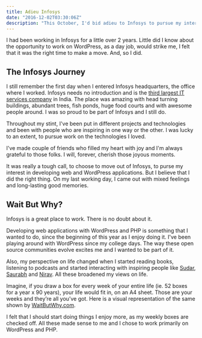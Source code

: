 ```yaml
---
title: Adieu Infosys
date: "2016-12-02T03:30:06Z"
description: "This October, I'd bid adieu to Infosys to pursue my interest in developing applications with WordPress."
---
```


I had been working in Infosys for a little over 2 years. Little did I know about the opportunity to work on WordPress, as a day job, would strike me, I felt that it was the right time to make a move. And, so I did.

## The Infosys Journey

I still remember the first day when I entered Infosys headquarters, the office where I worked. 
Infosys needs no introduction and is the [third largest IT services company](https://en.wikipedia.org/wiki/Infosys) in India. The place was amazing with head turning buildings, abundant trees, fish ponds, huge food courts and with awesome people around. I was so proud to be part of Infosys and I still do.

Throughout my stint, I've been put in different projects and technologies and been with people who are inspiring in one way or the other. I was lucky to an extent, to pursue work on the technologies I loved.

I've made couple of friends who filled my heart with joy and I'm always grateful to those folks. I will, forever, cherish those joyous moments.

It was really a tough call, to choose to move out of Infosys, to purse my interest in developing web and WordPress applications. But I believe that I did the right thing. On my last working day, I came out with mixed feelings and long-lasting good memories.

## Wait But Why?

Infosys is a great place to work. There is no doubt about it.

Developing web applications with WordPress and PHP is something that I wanted to do, since the beginning of this year as I enjoy doing it. I've been playing around with WordPress since my college days. The way these open source communities evolve excites me and I wanted to be part of it.

Also, my perspective on life changed when I started reading books, listening to podcasts and 
started interacting with inspiring people like [Sudar](https://en.wikipedia.org/wiki/Infosys), 
[Saurabh](http://hookrefineandtinker.com/) and [Nirav](http://niravsheth.com/). All these broadened my 
views on life.

Imagine, if you draw a box for every week of your entire life (ie. 52 boxes for a year x 90 
years), your life would fit in, on an A4 sheet. Those are your weeks and they’re all you’ve got. 
Here is a visual representation of the same shown by [WaitButWhy.com](http://waitbutwhy.com/2014/05/life-weeks.html).

I felt that I should start doing things I enjoy more, as my weekly boxes are checked off. All these made sense to me and I chose to work primarily on WordPress and PHP.